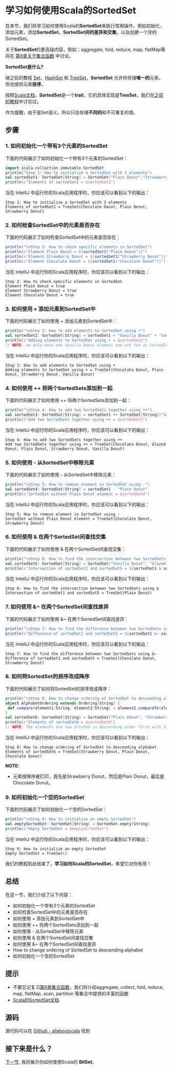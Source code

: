 # 学习如何使用Scala的SortedSet

在本节，我们将学习如何使用Scala的**SortedSet**来执行常用操作，例如初始化，添加元素，添加**SortedSet**，**SortedSet间的差异和交集**，以及创建一个空的SortedSet。
 
关于**SortedSet**的更高级内容，例如：aggregate, fold, reduce, map, flatMap等将在 [第8章关于集合函数](8_1.md) 中讨论。


**SortedSet是什么?**

继之前的教程 [Set](6_10.md)，[HashSet](6_11.md) 和 [TreeSet](6_12.md)，**SortedSet** 允许你存储**唯一的**元素，但也提供元素**排序**。

按照[Scala文档](http://docs.scala-lang.org/overviews/collections/concrete-immutable-collection-classes.html)，**SortedSet**是一个**trait**，它的具体实现是**TreeSet**，我们在[之前的教程](6_7.md)中讨论过。

作为提醒，由于是Set语义，所以只会存储**不同的**和不可重复的值。

## 步骤

### 1. 如何初始化一个带有3个元素的SortedSet

下面的代码展示了如何初始化一个带有3个元素的SortedSet：

```scala
import scala.collection.immutable.SortedSet
println("Step 1: How to initialize a SortedSet with 3 elements")
val sortedSet1: SortedSet[String] = SortedSet("Plain Donut","Strawberry Donut","Chocolate Donut")
println(s"Elements of sortedSet1 = $sortedSet1")

```

当在 IntelliJ 中运行你的Scala应用程序时，你应该可以看到以下的输出：

```
Step 1: How to initialize a SortedSet with 3 elements
Elements of sortedSet1 = TreeSet(Chocolate Donut, Plain Donut, Strawberry Donut)

```

### 2. 如何检查SortedSet中的元素是否存在

下面的代码展示了如何检查SortedSet中的元素是否存在：

```scala
println("\nStep 2: How to check specific elements in SortedSet")
println(s"Element Plain Donut = ${sortedSet1("Plain Donut")}")
println(s"Element Strawberry Donut = ${sortedSet1("Strawberry Donut")}")
println(s"Element Chocolate Donut = ${sortedSet1("Chocolate Donut")}")

```

当在 IntelliJ 中运行你的Scala应用程序时，你应该可以看到以下的输出：

```
Step 2: How to check specific elements in SortedSet
Element Plain Donut = true
Element Strawberry Donut = true
Element Chocolate Donut = true

```

### 3. 如何使用 + 添加元素到SortedSet中

下面的代码展示了如何使用 + 添加元素到SortedSet中：

```scala
println("\nStep 3: How to add elements to SortedSet using +")
val sortedSet2: SortedSet[String] = sortedSet1 + "Vanilla Donut" + "Vanilla Donut"
println(s"Adding elements to SortedSet using + = $sortedSet2")
// NOTE: we only have one Vanilla Donut element and not two as SortedSet is distinct

```

当在 IntelliJ 中运行你的Scala应用程序时，你应该可以看到以下的输出：

```
Step 3: How to add elements to SortedSet using +
Adding elements to SortedSet using + = TreeSet(Chocolate Donut, Plain Donut, Strawberry Donut, Vanilla Donut)

```

 

### 4. 如何使用 ++ 将两个SortedSets添加到一起

下面的代码展示了如何使用 ++ 将两个SortedSets添加到一起：

```scala
println("\nStep 4: How to add two SortedSets together using ++")
val sortedSet3: SortedSet[String] = sortedSet1 ++ SortedSet[String]("Vanilla Donut", "Glazed Donut")
println(s"Add two SortedSets together using ++ = $sortedSet3")

```

当在 IntelliJ 中运行你的Scala应用程序时，你应该可以看到以下的输出：

```
Step 4: How to add two SortedSets together using ++
Add two SortedSets together using ++ = TreeSet(Chocolate Donut, Glazed Donut, Plain Donut, Strawberry Donut, Vanilla Donut)

```

 
### 5. 如何使用 - 从SortedSet中移除元素

下面的代码展示了如何使用 - 从SortedSet中移除元素：

```scala
println("\nStep 5: How to remove element in SortedSet using -")
val sortedSet4: SortedSet[String] = sortedSet1 - "Plain Donut"
println(s"SortedSet without Plain Donut element = $sortedSet4")

```

当在 IntelliJ 中运行你的Scala应用程序时，你应该可以看到以下的输出：

```
Step 5: How to remove element in SortedSet using -
SortedSet without Plain Donut element = TreeSet(Chocolate Donut, Strawberry Donut)

```

### 6. 如何使用 & 在两个SortedSet间查找交集

下面的代码展示了如何使用 & 在两个SortedSet间查找交集：

```scala
println("\nStep 6: How to find the intersection between two SortedSets using &")
val sortedSet5: SortedSet[String] = SortedSet("Vanilla Donut", "Glazed Donut", "Plain Donut")
println(s"Intersection of sortedSet1 and sortedSet5 = ${sortedSet1 & sortedSet5}")

```

当在 IntelliJ 中运行你的Scala应用程序时，你应该可以看到以下的输出：

```
Step 6: How to find the intersection between two SortedSets using &
Intersection of sortedSet1 and sortedSet5 = TreeSet(Plain Donut)

```


### 7. 如何使用 &~ 在两个SortedSet间查找差异

下面的代码展示了如何使用 &~ 在两个SortedSet间查找差异：

```scala
println("\nStep 7: How to find the difference between two SortedSets using &~")
println(s"Difference of sortedSet1 and sortedSet5 = ${sortedSet1 &~ sortedSet5}")

```

当在 IntelliJ 中运行你的Scala应用程序时，你应该可以看到以下的输出：

```
Step 7: How to find the difference between two SortedSets using &~
Difference of sortedSet1 and sortedSet5 = TreeSet(Chocolate Donut, Strawberry Donut)

```


### 8. 如何将SortedSet的排序改成降序

下面的代码展示了如何将SortedSet的排序改成降序：

```scala
println("\nStep 8: How to change ordering of SortedSet to descending alphabet")
object AlphabetOrdering extends Ordering[String] {
 def compare(element1:String, element2:String) = element2.compareTo(element1)
}
val sortedSet6: SortedSet[String] = SortedSet("Plain Donut", "Strawberry Donut", "Chocolate Donut")(AlphabetOrdering)
println(s"Elements of sortedSet6 = $sortedSet6")
// NOTE: The elements are now printed in descending order first with Strawberry Donut, then Plain Donut and finally Chocolate Donut

```

当在 IntelliJ 中运行你的Scala应用程序时，你应该可以看到以下的输出：

```
Step 8: How to change ordering of SortedSet to descending alphabet
Elements of sortedSet6 = TreeSet(Strawberry Donut, Plain Donut, Chocolate Donut)

```

**NOTE:**

- 元素按降序被打印，首先是Strawberry Donut，然后是Plain Donut，最后是Chocolate Donut。

### 9. 如何初始化一个空的SortedSet

下面的代码展示了如何初始化一个空的SortedSet：

```scala
println("\nStep 9: How to initialize an empty SortedSet")
val emptySortedSet: SortedSet[String] = SortedSet.empty[String]
println(s"Empty SortedSet = $emptySortedSet")

```

当在 IntelliJ 中运行你的Scala应用程序时，你应该可以看到以下的输出：

```
Step 9: How to initialize an empty SortedSet
Empty SortedSet = TreeSet()

```

我们的教程到此结束了，**学习如何Scala的SortedSet**，希望它对你有用！


## 总结

在这一节，我们介绍了以下内容：

- 如何初始化一个带有3个元素的SortedSet
- 如何检查SortedSet中的元素是否存在
- 如何使用 + 添加元素到SortedSet中
- 如何使用 ++ 将两个SortedSets添加到一起
- 如何使用 - 从SortedSet中移除元素
- 如何使用 & 在两个SortedSet间查找交集
- 如何使用 &~ 在两个SortedSet间查找差异
- How to change ordering of SortedSet to descending alphabet
- 如何初始化一个空的SortedSet


## 提示

- 不要忘记复习[第8章集合函数](8_1.md)，我们将介绍aggregate, collect, fold, reduce, map, flatMap, scan, partition 等集合中提供的丰富的函数
- [Scala的SortedSet文档](http://www.scala-lang.org/api/current/#scala.collection.immutable.SortedSet)

## 源码

源代码可以在 [Github - allaboutscala](https://github.com/nadimbahadoor/allaboutscala) 找到
 
## 接下来是什么？

[下一节](6_14.md), 我将展示你如何使用Scala的 **BitSet**。
 